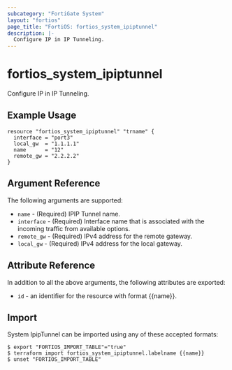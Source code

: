```yaml
---
subcategory: "FortiGate System"
layout: "fortios"
page_title: "FortiOS: fortios_system_ipiptunnel"
description: |-
  Configure IP in IP Tunneling.
---
```


# fortios_system_ipiptunnel
Configure IP in IP Tunneling.

## Example Usage

```hcl
resource "fortios_system_ipiptunnel" "trname" {
  interface = "port3"
  local_gw  = "1.1.1.1"
  name      = "12"
  remote_gw = "2.2.2.2"
}
```

## Argument Reference

The following arguments are supported:

* `name` - (Required) IPIP Tunnel name.
* `interface` - (Required) Interface name that is associated with the incoming traffic from available options.
* `remote_gw` - (Required) IPv4 address for the remote gateway.
* `local_gw` - (Required) IPv4 address for the local gateway.


## Attribute Reference

In addition to all the above arguments, the following attributes are exported:
* `id` - an identifier for the resource with format {{name}}.

## Import

System IpipTunnel can be imported using any of these accepted formats:
```
$ export "FORTIOS_IMPORT_TABLE"="true"
$ terraform import fortios_system_ipiptunnel.labelname {{name}}
$ unset "FORTIOS_IMPORT_TABLE"
```
